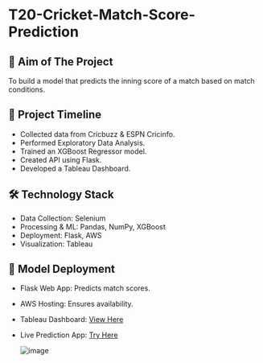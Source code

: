 # T20-Cricket-Match-Score-Prediction

## 📌 Aim of The Project
To build a model that predicts the inning score of a match based on match conditions.

## 📅 Project Timeline

- Collected data from Cricbuzz & ESPN Cricinfo.
- Performed Exploratory Data Analysis.
- Trained an XGBoost Regressor model.
- Created API using Flask.
- Developed a Tableau Dashboard.

## 🛠️ Technology Stack

- Data Collection: Selenium
- Processing & ML: Pandas, NumPy, XGBoost
- Deployment: Flask, AWS
- Visualization: Tableau

## 🚀 Model Deployment

- Flask Web App: Predicts match scores.
- AWS Hosting: Ensures availability.
- Tableau Dashboard: [View Here](https://public.tableau.com/views/ipl_project_17351555949170/Dashboard2?:language=en-US&publish=yes&:sid=&:redirect=auth&:display_count=n&:origin=viz_share_link)
- Live Prediction App: [Try Here](http://13.60.202.76:5000/)  

  ![image](https://github.com/user-attachments/assets/32de0c47-32df-4331-8937-fb80012a7c96)
  




